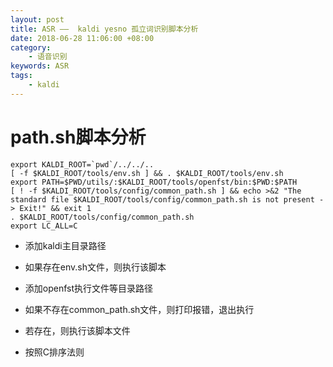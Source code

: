 ```yaml
---
layout: post
title: ASR ——  kaldi yesno 孤立词识别脚本分析
date: 2018-06-28 11:06:00 +08:00
category:
    - 语音识别
keywords: ASR
tags:
    - kaldi
---
```


# path.sh脚本分析

```shell
export KALDI_ROOT=`pwd`/../../..
[ -f $KALDI_ROOT/tools/env.sh ] && . $KALDI_ROOT/tools/env.sh
export PATH=$PWD/utils/:$KALDI_ROOT/tools/openfst/bin:$PWD:$PATH
[ ! -f $KALDI_ROOT/tools/config/common_path.sh ] && echo >&2 "The standard file $KALDI_ROOT/tools/config/common_path.sh is not present -> Exit!" && exit 1
. $KALDI_ROOT/tools/config/common_path.sh
export LC_ALL=C
```

- 添加kaldi主目录路径

- 如果存在env.sh文件，则执行该脚本

- 添加openfst执行文件等目录路径

- 如果不存在common_path.sh文件，则打印报错，退出执行

- 若存在，则执行该脚本文件

- 按照C排序法则
